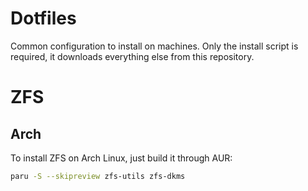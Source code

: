 # Dotfiles

Common configuration to install on machines.
Only the install script is required, it downloads everything else from this repository.


# ZFS

## Arch

To install ZFS on Arch Linux, just build it through AUR:

```sh
paru -S --skipreview zfs-utils zfs-dkms
```

